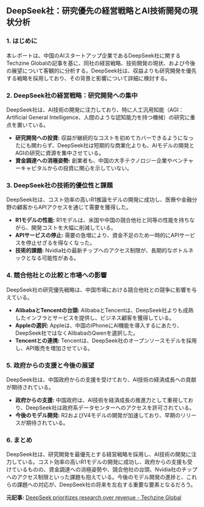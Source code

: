 ## DeepSeek社：研究優先の経営戦略とAI技術開発の現状分析

### 1. はじめに

本レポートは、中国のAIスタートアップ企業であるDeepSeek社に関するTechzine Globalの記事を基に、同社の経営戦略、技術開発の現状、および今後の展望について客観的に分析する。DeepSeek社は、収益よりも研究開発を優先する戦略を採用しており、その背景と影響について詳細に検討する。

### 2. DeepSeek社の経営戦略：研究開発への集中

DeepSeek社は、AI技術の開発に注力しており、特に人工汎用知能（AGI：Artificial General Intelligence、人間のような認知能力を持つ機械）の研究に重点を置いている。

* **研究開発への投資:** 収益が継続的なコストを初めてカバーできるようになったにも関わらず、DeepSeek社は短期的な商業化よりも、AIモデルの開発とAGIの研究に資源を集中させている。
* **資金調達への消極姿勢:** 創業者も、中国の大手テクノロジー企業やベンチャーキャピタルからの投資に関心を示していない。

### 3. DeepSeek社の技術的優位性と課題

DeepSeek社は、コスト効率の高いR1推論モデルの開発に成功し、医療や金融分野の顧客からAPIアクセスを通じて需要を獲得した。

* **R1モデルの性能:** R1モデルは、米国や中国の競合他社と同等の性能を持ちながら、開発コストを大幅に削減している。
* **APIサービスの停止:** 需要の急増により、資金不足のため一時的にAPIサービスを停止せざるを得なくなった。
* **技術的課題:** Nvidia社の最新チップへのアクセス制限が、長期的なボトルネックとなる可能性がある。

### 4. 競合他社との比較と市場への影響

DeepSeek社の研究優先戦略は、中国市場における競合他社との競争に影響を与えている。

* **AlibabaとTencentの台頭:** AlibabaとTencentは、DeepSeek社よりも成熟したインフラとサービスを提供し、ビジネス顧客を獲得している。
* **Appleの選択:** Appleは、中国のiPhoneにAI機能を導入するにあたり、DeepSeek社ではなくAlibabaのQwenを選択した。
* **Tencentとの連携:** Tencentは、DeepSeek社のオープンソースモデルを採用し、API販売を増加させている。

### 5. 政府からの支援と今後の展望

DeepSeek社は、中国政府からの支援を受けており、AI技術の経済成長への貢献が期待されている。

* **政府からの支援:** 中国政府は、AI技術を経済成長の推進力として重視しており、DeepSeek社は政府系データセンターへのアクセスを許可されている。
* **今後のモデル開発:** R2およびV4モデルの開発が加速しており、早期のリリースが期待されている。

### 6. まとめ

DeepSeek社は、研究開発を最優先とする経営戦略を採用し、AI技術の開発に注力している。コスト効率の高いR1モデルの開発に成功し、政府からの支援も受けているものの、資金調達への消極姿勢や、競合他社の台頭、Nvidia社のチップへのアクセス制限といった課題も抱えている。今後のモデル開発の進捗と、これらの課題への対応が、DeepSeek社の将来を左右する重要な要素となるだろう。



**元記事:** [DeepSeek prioritizes research over revenue - Techzine Global](https://www.techzine.eu/news/applications/129605/deepseek-prioritizes-research-over-revenue/)